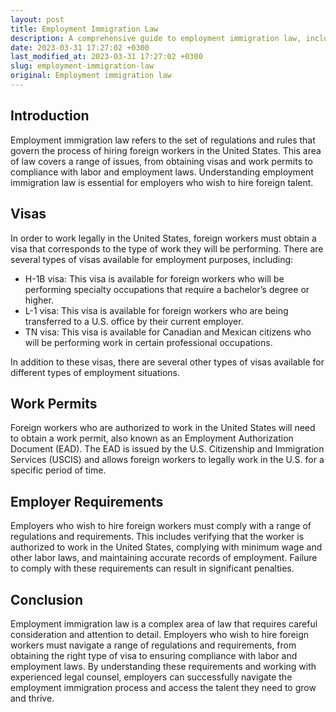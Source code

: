 ```yaml
---
layout: post
title: Employment Immigration Law
description: A comprehensive guide to employment immigration law, including visas, work permits, and employer requirements.
date: 2023-03-31 17:27:02 +0300
last_modified_at: 2023-03-31 17:27:02 +0300
slug: employment-immigration-law
original: Employment immigration law
---
```

## Introduction

Employment immigration law refers to the set of regulations and rules that govern the process of hiring foreign workers in the United States. This area of law covers a range of issues, from obtaining visas and work permits to compliance with labor and employment laws. Understanding employment immigration law is essential for employers who wish to hire foreign talent.

## Visas

In order to work legally in the United States, foreign workers must obtain a visa that corresponds to the type of work they will be performing. There are several types of visas available for employment purposes, including:

- H-1B visa: This visa is available for foreign workers who will be performing specialty occupations that require a bachelor’s degree or higher.
- L-1 visa: This visa is available for foreign workers who are being transferred to a U.S. office by their current employer.
- TN visa: This visa is available for Canadian and Mexican citizens who will be performing work in certain professional occupations.

In addition to these visas, there are several other types of visas available for different types of employment situations.

## Work Permits

Foreign workers who are authorized to work in the United States will need to obtain a work permit, also known as an Employment Authorization Document (EAD). The EAD is issued by the U.S. Citizenship and Immigration Services (USCIS) and allows foreign workers to legally work in the U.S. for a specific period of time.

## Employer Requirements

Employers who wish to hire foreign workers must comply with a range of regulations and requirements. This includes verifying that the worker is authorized to work in the United States, complying with minimum wage and other labor laws, and maintaining accurate records of employment. Failure to comply with these requirements can result in significant penalties.

## Conclusion

Employment immigration law is a complex area of law that requires careful consideration and attention to detail. Employers who wish to hire foreign workers must navigate a range of regulations and requirements, from obtaining the right type of visa to ensuring compliance with labor and employment laws. By understanding these requirements and working with experienced legal counsel, employers can successfully navigate the employment immigration process and access the talent they need to grow and thrive.